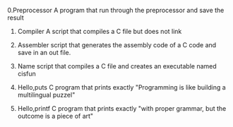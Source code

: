 0.Preprocessor
	A program that run through the preprocessor and save the result

1. Compiler
	A script that compiles a C file but does not link

2. Assembler
	script that generates the assembly code of a C code and save in an out file.

3. Name 
	script that compiles a C file and creates an executable named cisfun

4. Hello,puts
	C program that prints exactly "Programming is like building a multilingual puzzel"

5. Hello,printf
	C program that prints exactly "with proper grammar, but the outcome is a piece of art"

